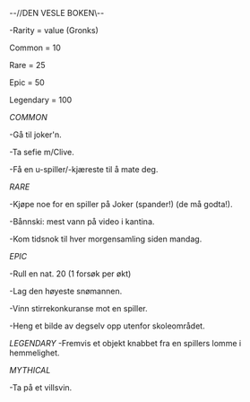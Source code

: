   --//DEN VESLE BOKEN\\--

-Rarity = value (Gronks)

  Common = 10
  
  Rare = 25
  
  Epic = 50
  
  Legendary = 100

*COMMON*

  -Gå til joker'n.
  
  -Ta sefie m/Clive.
  
  -Få en u-spiller/-kjæreste til å mate deg.

*RARE*

  -Kjøpe noe for en spiller på Joker (spander!) (de må godta!).
  
  -Bånnski: mest vann på video i kantina. 
  
  -Kom tidsnok til hver morgensamling siden mandag.

*EPIC*

  -Rull en nat. 20 (1 forsøk per økt)
  
  -Lag den høyeste snømannen.
  
  -Vinn stirrekonkuranse mot en spiller.
  
  -Heng et bilde av degselv opp utenfor skoleområdet.

*LEGENDARY*
  -Fremvis et objekt knabbet fra en spillers lomme i hemmelighet.

*MYTHICAL*

  -Ta på et villsvin.
